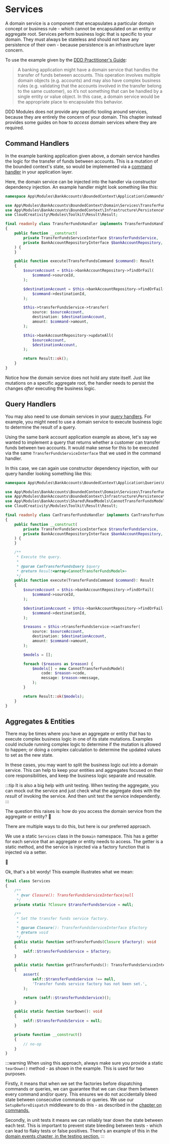 # Services

A domain service is a component that encapsulates a particular domain concept or business rule - which cannot be
encapsulated on an entity or aggregate root. Services perform business logic that is specific to your domain. They must
always be stateless and should not have any persistence of their own - because persistence is an infrastructure layer
concern.

To use the example given by the [DDD Practitioner's Guide](https://ddd-practitioners.com/home/glossary/domain-service/):

> A banking application might have a domain service that handles the transfer of funds between accounts. This operation
involves multiple domain objects (e.g. accounts) and may also have complex business rules (e.g. validating that the
accounts involved in the transfer belong to the same customer), so it’s not something that can be handled by a single
entity or value object. In this case, a domain service would be the appropriate place to encapsulate this behavior.

DDD Modules does not provide any specific tooling around services, because they are entirely the concern of your
domain. This chapter instead provides some guides on how to _access_ domain services where they are required.

## Command Handlers

In the example banking application given above, a domain service handles the logic for the transfer of funds between
accounts. This is a mutation of the bounded context's state, so would be implemented via a
[command handler](../application/commands) in your application layer.

Here, the domain service can be injected into the handler via constructor dependency injection. An example handler might
look something like this:

```php
namespace App\Modules\BankAccounts\BoundedContext\Application\Commands\TransferFunds;

use App\Modules\BankAccounts\BoundedContext\Domain\Services\TransferFundsServiceInterface;
use App\Modules\BankAccounts\BoundedContext\Infrastructure\Persistence\BankAccountRepositoryInterface;
use CloudCreativity\Modules\Toolkit\Result\Result;

final readonly class TransferFundsHandler implements TransferFundsHandlerInterface
{
    public function __construct(
        private TransferFundsServiceInterface $transferFundsService,
        private BankAccountRepositoryInterface $bankAccountRepository,
    ) {
    }

    public function execute(TransferFundsCommand $command): Result
    {
        $sourceAccount = $this->bankAccountRepository->findOrFail(
            $command->sourceId,
        );

        $destinationAccount = $this->bankAccountRepository->findOrFail(
            $command->destinationId,
        );

        $this->transferFundsService->transfer(
            source: $sourceAccount,
            destination: $destinationAccount,
            amount: $command->amount,
        );

        $this->bankAccountRepository->updateAll(
            $sourceAccount,
            $destinationAccount,
        );

        return Result::ok();
    }
}
```

Notice how the domain service does not hold any state itself. Just like mutations on a specific aggregate root, the
handler needs to persist the changes _after_ executing the business logic.

## Query Handlers

You may also need to use domain services in your [query handlers](../application/queries). For example, you might need
to use a domain service to execute business logic to determine the result of a query.

Using the same bank account application example as above, let's say we wanted to implement a query that returns whether
a customer can transfer funds between two accounts. It would make sense for this to be executed via the same
`TransferFundsServiceInterface` that we used in the command handler.

In this case, we can again use constructor dependency injection, with our query handler looking something like this:

```php
namespace App\Modules\BankAccounts\BoundedContext\Application\Queries\CanTransferFunds;

use App\Modules\BankAccounts\BoundedContext\Domain\Services\TransferFundsServiceInterface;
use App\Modules\BankAccounts\BoundedContext\Infrastructure\Persistence\BankAccountRepositoryInterface;
use App\Modules\BankAccounts\Shared\ReadModels\CannotTransferFundsModel;
use CloudCreativity\Modules\Toolkit\Result\Result;

final readonly class CanTransferFundsHandler implements CanTransferFundsHandlerInterface
{
    public function __construct(
        private TransferFundsServiceInterface $transferFundsService,
        private BankAccountRepositoryInterface $bankAccountRepository,
    ) {
    }

    /**
     * Execute the query.
     *
     * @param CanTransferFundsQuery $query
     * @return Result<array<CannotTransferFundsModel>>
     */
    public function execute(TransferFundsCommand $command): Result
    {
        $sourceAccount = $this->bankAccountRepository->findOrFail(
            $command->sourceId,
        );

        $destinationAccount = $this->bankAccountRepository->findOrFail(
            $command->destinationId,
        );

        $reasons = $this->transferFundsService->canTransfer(
            source: $sourceAccount,
            destination: $destinationAccount,
            amount: $command->amount,
        );

        $models = [];

        foreach ($reasons as $reason) {
            $models[] = new CannotTransferFundsModel(
                code: $reason->code,
                message: $reason->message,
            );
        }

        return Result::ok($models);
    }
}
```

## Aggregates & Entities

There may be times where you have an aggregate or entity that has to execute complex business logic in one of its
state mutations. Examples could include running complex logic to determine if the mutation is allowed to happen; or
doing a complex calculation to determine the updated values to set as the new state.

In these cases, you may want to split the business logic out into a domain service. This can help to keep your entities
and aggregates focused on their core responsibilities, and keep the business logic separate and reusable.

:::tip
It is also a big help with unit testing. When testing the aggregate, you can mock out the service and just check what
the aggregate does with the _result_ of invoking the service. And then unit test the service independently.
:::

The question this raises is: how do you access the domain service from the aggregate or entity? :thinking:

There are multiple ways to do this, but here is our preferred approach.

We use a static `Services` class in the `Domain` namespace. This has a getter for each service that an aggregate or
entity needs to access. The getter is a static method, and the service is injected via a factory function that is
injected via a setter.

:melting_face:

Ok, that's a bit wordy! This example illustrates what we mean:

```php
final class Services
{
    /**
     * @var Closure(): TransferFundsServiceInterface|null
     */
    private static ?Closure $transferFundsService = null;

    /**
     * Set the transfer funds service factory.
     *
     * @param Closure(): TransferFundsServiceInterface $factory
     * @return void
     */
    public static function setTransferFunds(Closure $factory): void
    {
        self::$transferFundsService = $factory;
    }

    public static function getTransferFunds(): TransferFundsServiceInterface
    {
        assert(
            self::$transferFundsService !== null,
            'Transfer funds service factory has not been set.',
        );

        return (self::$transferFundsService)();
    }

    public static function tearDown(): void
    {
        self::$transferFundsService = null;
    }

    private function __construct()
    {
        // no-op
    }
}
```

:::warning
When using this approach, always make sure you provide a static `tearDown()` method - as shown in the example.
This is used for two purposes.

Firstly, it means that when we set the factories before dispatching commands or queries, we can guarantee that we can
clear them between every command and/or query. This ensures we do not accidentally bleed state between
consecutive commands or queries. We use our `SetupBeforeDispatch` middleware to do this - as described in the
[chapter on commands.](../application/commands)

Secondly, in unit tests it means we can reliably tear down the state between each test. This is important
to prevent state bleeding between tests - which can lead to flaky tests or false positives. There's an example of this
in the [domain events chapter, in the testing section.](./events#testing)
:::
